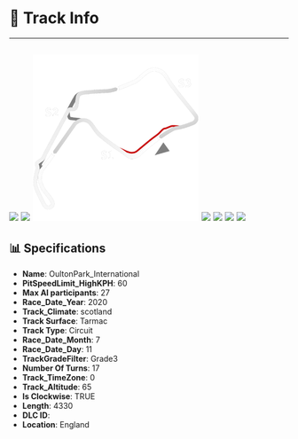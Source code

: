 # 🏁 Track Info

---
![](image_1.jpg)
![](image_2.jpg)
![](image_3.jpg)
![](image_4.jpg)
![](image_5.jpg)
![](image_6.jpg)
![](image_7.jpg)
---

## 📊 Specifications

- **Name**: OultonPark_International
- **PitSpeedLimit_HighKPH**: 60
- **Max AI participants**: 27
- **Race_Date_Year**: 2020
- **Track_Climate**: scotland
- **Track Surface**: Tarmac
- **Track Type**: Circuit
- **Race_Date_Month**: 7
- **Race_Date_Day**: 11
- **TrackGradeFilter**: Grade3
- **Number Of Turns**: 17
- **Track_TimeZone**: 0
- **Track_Altitude**: 65
- **Is Clockwise**: TRUE
- **Length**: 4330
- **DLC ID**: 
- **Location**: England
